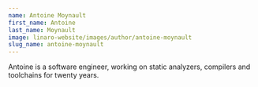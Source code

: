 ```yaml
---
name: Antoine Moynault
first_name: Antoine
last_name: Moynault
image: linaro-website/images/author/antoine-moynault
slug_name: antoine-moynault
---
```


Antoine is a software engineer, working on static analyzers, compilers and toolchains for twenty years.

